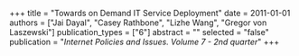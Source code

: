 +++
title = "Towards on Demand IT Service Deployment"
date = 2011-01-01
authors = ["Jai Dayal", "Casey Rathbone", "Lizhe Wang", "Gregor von Laszewski"]
publication_types = ["6"]
abstract = ""
selected = "false"
publication = "*Internet Policies and Issues. Volume 7 - 2nd quarter*"
+++

